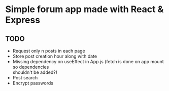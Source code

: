 <h1>Simple forum app made with React & Express</h1>

<h2>TODO</h2>
<ul>
	<li>Request only n posts in each page</li>
	<li>Store post creation hour along with date</li>
	<li>Missing dependency on useEffect in App.js (fetch is done on app mount so dependencies </li>shouldn't be added?)
	<li>Post search</li>
	<li>Encrypt passwords</li>
</ul>